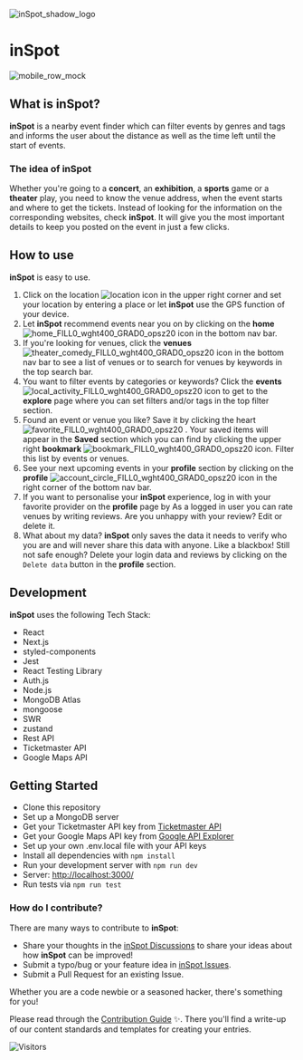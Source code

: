 ![inSpot_shadow_logo](https://user-images.githubusercontent.com/91165689/235646017-196e01a5-2691-47ea-aa81-cb3e3d630b09.png)
# inSpot
![mobile_row_mock](https://user-images.githubusercontent.com/91165689/235646389-440d125d-4bba-48a8-bc92-ef82255610d6.png)

## What is inSpot?
**inSpot** is a nearby event finder which can filter events by genres and tags and informs the user about the distance as well as the time left until the start of events.

### The idea of inSpot
Whether you're going to a __concert__, an __exhibition__, a __sports__ game or a __theater__ play, you need to know the venue address, when the event starts and where to get the tickets. Instead of looking for the information on the corresponding websites, check **inSpot**. It will give you the most important details to keep you posted on the event in just a few clicks.

## How to use
**inSpot** is easy to use.
1. Click on the location ![location](https://user-images.githubusercontent.com/91165689/235649924-fc8648d5-4e52-432a-83b0-e9b524dbf2fb.png)
icon in the upper right corner and set your location by entering a place or let **inSpot** use the GPS function of your device.
2. Let **inSpot** recommend events near you on by clicking on the __home__ ![home_FILL0_wght400_GRAD0_opsz20](https://user-images.githubusercontent.com/91165689/235650073-faa9c21d-4453-43c8-a68a-b0bdce5e56f8.png)
icon in the bottom nav bar.
3. If you're looking for venues, click the __venues__ ![theater_comedy_FILL0_wght400_GRAD0_opsz20](https://user-images.githubusercontent.com/91165689/235650170-dddf4a0b-c510-429b-9b02-7ef831bb062f.png)
icon in the bottom nav bar to see a list of venues or to search for venues by keywords in the top search bar.
4. You want to filter events by categories or keywords? Click the __events__ ![local_activity_FILL0_wght400_GRAD0_opsz20](https://user-images.githubusercontent.com/91165689/235650265-eba58975-ae41-4136-a3ea-5eb6feb6aad9.png)
icon to get to the __explore__ page where you can set filters and/or tags in the top filter section.
5. Found an event or venue you like? Save it by clicking the heart ![favorite_FILL0_wght400_GRAD0_opsz20](https://user-images.githubusercontent.com/91165689/235650331-aa8ec5c2-5f16-4141-8fec-170da8a3a86b.png)
. Your saved items will appear in the __Saved__ section which you can find by clicking the upper right __bookmark__ ![bookmark_FILL0_wght400_GRAD0_opsz20](https://user-images.githubusercontent.com/91165689/235650429-45498e5a-db0e-45fc-86e1-e3b7dafac9b8.png)
icon. Filter this list by events or venues.
6. See your next upcoming events in your __profile__ section by clicking on the __profile__ ![account_circle_FILL0_wght400_GRAD0_opsz20](https://user-images.githubusercontent.com/91165689/235650497-6ecc3cdc-2778-4425-9372-88f3a7bc9b42.png)
icon in the right corner of the bottom nav bar.
7. If you want to personalise your **inSpot** experience, log in with your favorite provider on the __profile__ page by As a logged in user you can rate venues by writing reviews. Are you unhappy with your review? Edit or delete it.
8. What about my data? **inSpot** only saves the data it needs to verify who you are and will never share this data with anyone. Like a blackbox! Still not safe enough? Delete your login data and reviews by clicking on the `Delete data` button in the __profile__ section.

## Development
**inSpot** uses the following Tech Stack:
- React
- Next.js
- styled-components
- Jest
- React Testing Library
- Auth.js
- Node.js
- MongoDB Atlas
- mongoose
- SWR
- zustand
- Rest API
- Ticketmaster API
- Google Maps API

## Getting Started

- Clone this repository
- Set up a MongoDB server
- Get your Ticketmaster API key from [Ticketmaster API](https://developer.ticketmaster.com/products-and-docs/apis/getting-started/)
- Get your Google Maps API key from [Google API Explorer](https://developers.google.com/apis-explorer)
- Set up your own .env.local file with your API keys
- Install all dependencies with `npm install`
- Run your development server with `npm run dev`
- Server: [http://localhost:3000/](http://localhost:3000/)
- Run tests via `npm run test`

### How do I contribute?

There are many ways to contribute to **inSpot**:

- Share your thoughts in the [inSpot Discussions](https://github.com/toshydev/inspot/discussions) to share your ideas about how **inSpot** can be improved!
- Submit a typo/bug or your feature idea in [inSpot Issues](https://github.com/toshydev/inspot/issues).
- Submit a Pull Request for an existing Issue.

Whether you are a code newbie or a seasoned hacker, there's something for you!

Please read through the [Contribution Guide](https://github.com/toshydev/inspot/blob/main/CODE_OF_CONDUCT.md) ✨. There you'll find a write-up of our content standards and templates for creating your entries.


![Visitors](https://api.visitorbadge.io/api/VisitorHit?user=toshydev&repo=inspot&countColor=%23BE4BDB)
